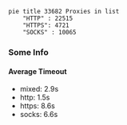 
```mermaid
pie title 33682 Proxies in list
    "HTTP" : 22515
    "HTTPS": 4721
    "SOCKS" : 10065
```

### Some Info
#### Average Timeout

- mixed: 2.9s
- http: 1.5s
- https: 8.6s
- socks: 6.6s